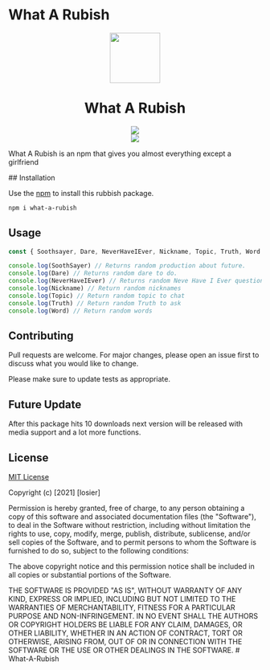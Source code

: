 # What A Rubish
<p align="center"><img width="100px"
   style="margin-bottom:-6px" src="https://i.pinimg.com/736x/00/df/2c/00df2ce93e1ebfce13e6e0b54f32dac7--trash-dump-haikyuu-nekoma.jpg" /></p>
<h1 align="center">What A Rubish</h1>
<p align="center">
   <a href="https://www.npmjs.com/package/what-a-rubish"><img src="https://img.shields.io/npm/v/what-a-rubish.svg?style=flat-square" /></a>
   <br>
   <a href="https://www.npmjs.com/package/what-a-rubish"><img src="https://nodei.co/npm/what-a-rubish.png?downloadRank=true&downloads=true&downloadRank=true&stars=true" /></a>

What A Rubish is an npm that gives you almost everything except a girlfriend
</p>
## Installation

Use the [npm](https://docs.npmjs.com/) to install this rubbish package.

```bash
npm i what-a-rubish
```

## Usage

```javascript
const { Soothsayer, Dare, NeverHaveIEver, Nickname, Topic, Truth, Word }; = require('what-a-rubish');

console.log(SoothSayer) // Returns random production about future.
console.log(Dare) // Returns random dare to do.
console.log(NeverHaveIEver) // Returns random Neve Have I Ever question.
console.log(Nickname) // Return random nicknames
console.log(Topic) // Return random topic to chat
console.log(Truth) // Return random Truth to ask
console.log(Word) // Return random words
```

## Contributing
Pull requests are welcome. For major changes, please open an issue first to discuss what you would like to change.

Please make sure to update tests as appropriate.

## Future Update
After this package hits 10 downloads next version will be released with media support and a lot more functions.

## License
[MIT License](https://choosealicense.com/licenses/mit/)

Copyright (c) [2021] [losier]

Permission is hereby granted, free of charge, to any person obtaining a copy
of this software and associated documentation files (the "Software"), to deal
in the Software without restriction, including without limitation the rights
to use, copy, modify, merge, publish, distribute, sublicense, and/or sell
copies of the Software, and to permit persons to whom the Software is
furnished to do so, subject to the following conditions:

The above copyright notice and this permission notice shall be included in all
copies or substantial portions of the Software.

THE SOFTWARE IS PROVIDED "AS IS", WITHOUT WARRANTY OF ANY KIND, EXPRESS OR
IMPLIED, INCLUDING BUT NOT LIMITED TO THE WARRANTIES OF MERCHANTABILITY,
FITNESS FOR A PARTICULAR PURPOSE AND NON-INFRINGEMENT. IN NO EVENT SHALL THE
AUTHORS OR COPYRIGHT HOLDERS BE LIABLE FOR ANY CLAIM, DAMAGES, OR OTHER
LIABILITY, WHETHER IN AN ACTION OF CONTRACT, TORT OR OTHERWISE, ARISING FROM,
OUT OF OR IN CONNECTION WITH THE SOFTWARE OR THE USE OR OTHER DEALINGS IN THE
SOFTWARE.
#   W h a t - A - R u b i s h  
 
